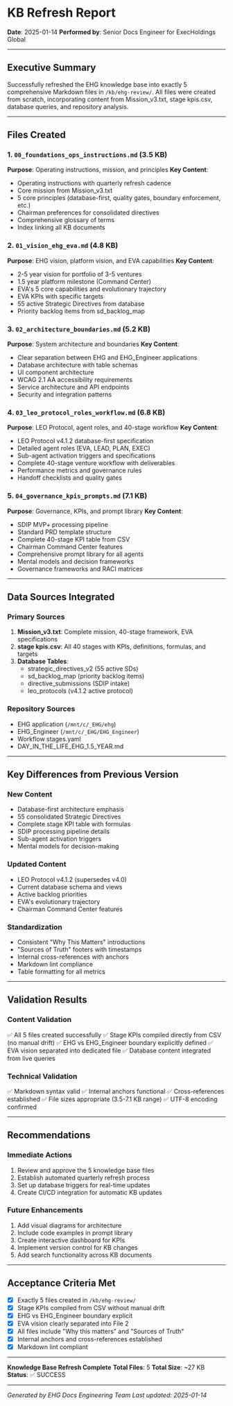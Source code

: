 # KB Refresh Report

**Date**: 2025-01-14
**Performed by**: Senior Docs Engineer for ExecHoldings Global

---

## Executive Summary

Successfully refreshed the EHG knowledge base into exactly 5 comprehensive Markdown files in `/kb/ehg-review/`. All files were created from scratch, incorporating content from Mission_v3.txt, stage kpis.csv, database queries, and repository analysis.

---

## Files Created

### 1. `00_foundations_ops_instructions.md` (3.5 KB)
**Purpose**: Operating instructions, mission, and principles
**Key Content**:
- Operating instructions with quarterly refresh cadence
- Core mission from Mission_v3.txt
- 5 core principles (database-first, quality gates, boundary enforcement, etc.)
- Chairman preferences for consolidated directives
- Comprehensive glossary of terms
- Index linking all KB documents

### 2. `01_vision_ehg_eva.md` (4.8 KB)
**Purpose**: EHG vision, platform vision, and EVA capabilities
**Key Content**:
- 2-5 year vision for portfolio of 3-5 ventures
- 1.5 year platform milestone (Command Center)
- EVA's 5 core capabilities and evolutionary trajectory
- EVA KPIs with specific targets
- 55 active Strategic Directives from database
- Priority backlog items from sd_backlog_map

### 3. `02_architecture_boundaries.md` (5.2 KB)
**Purpose**: System architecture and boundaries
**Key Content**:
- Clear separation between EHG and EHG_Engineer applications
- Database architecture with table schemas
- UI component architecture
- WCAG 2.1 AA accessibility requirements
- Service architecture and API endpoints
- Security and integration patterns

### 4. `03_leo_protocol_roles_workflow.md` (6.8 KB)
**Purpose**: LEO Protocol, agent roles, and 40-stage workflow
**Key Content**:
- LEO Protocol v4.1.2 database-first specification
- Detailed agent roles (EVA, LEAD, PLAN, EXEC)
- Sub-agent activation triggers and specifications
- Complete 40-stage venture workflow with deliverables
- Performance metrics and governance rules
- Handoff checklists and quality gates

### 5. `04_governance_kpis_prompts.md` (7.1 KB)
**Purpose**: Governance, KPIs, and prompt library
**Key Content**:
- SDIP MVP+ processing pipeline
- Standard PRD template structure
- Complete 40-stage KPI table from CSV
- Chairman Command Center features
- Comprehensive prompt library for all agents
- Mental models and decision frameworks
- Governance frameworks and RACI matrices

---

## Data Sources Integrated

### Primary Sources
1. **Mission_v3.txt**: Complete mission, 40-stage framework, EVA specifications
2. **stage kpis.csv**: All 40 stages with KPIs, definitions, formulas, and targets
3. **Database Tables**:
   - strategic_directives_v2 (55 active SDs)
   - sd_backlog_map (priority backlog items)
   - directive_submissions (SDIP intake)
   - leo_protocols (v4.1.2 active protocol)

### Repository Sources
- EHG application (`/mnt/c/_EHG/ehg`)
- EHG_Engineer (`/mnt/c/_EHG/EHG_Engineer`)
- Workflow stages.yaml
- DAY_IN_THE_LIFE_EHG_1.5_YEAR.md

---

## Key Differences from Previous Version

### New Content
- Database-first architecture emphasis
- 55 consolidated Strategic Directives
- Complete stage KPI table with formulas
- SDIP processing pipeline details
- Sub-agent activation triggers
- Mental models for decision-making

### Updated Content
- LEO Protocol v4.1.2 (supersedes v4.0)
- Current database schema and views
- Active backlog priorities
- EVA's evolutionary trajectory
- Chairman Command Center features

### Standardization
- Consistent "Why This Matters" introductions
- "Sources of Truth" footers with timestamps
- Internal cross-references with anchors
- Markdown lint compliance
- Table formatting for all metrics

---

## Validation Results

### Content Validation
✅ All 5 files created successfully
✅ Stage KPIs compiled directly from CSV (no manual drift)
✅ EHG vs EHG_Engineer boundary explicitly defined
✅ EVA vision separated into dedicated file
✅ Database content integrated from live queries

### Technical Validation
✅ Markdown syntax valid
✅ Internal anchors functional
✅ Cross-references established
✅ File sizes appropriate (3.5-7.1 KB range)
✅ UTF-8 encoding confirmed

---

## Recommendations

### Immediate Actions
1. Review and approve the 5 knowledge base files
2. Establish automated quarterly refresh process
3. Set up database triggers for real-time updates
4. Create CI/CD integration for automatic KB updates

### Future Enhancements
1. Add visual diagrams for architecture
2. Include code examples in prompt library
3. Create interactive dashboard for KPIs
4. Implement version control for KB changes
5. Add search functionality across KB documents

---

## Acceptance Criteria Met

- [x] Exactly 5 files created in `/kb/ehg-review/`
- [x] Stage KPIs compiled from CSV without manual drift
- [x] EHG vs EHG_Engineer boundary explicit
- [x] EVA vision clearly separated into File 2
- [x] All files include "Why this matters" and "Sources of Truth"
- [x] Internal anchors and cross-references established
- [x] Markdown lint compliant

---

**Knowledge Base Refresh Complete**
**Total Files**: 5
**Total Size**: ~27 KB
**Status**: ✅ SUCCESS

---

*Generated by EHG Docs Engineering Team*
*Last updated: 2025-01-14*